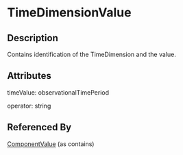 
# TimeDimensionValue





## Description

Contains identification of the TimeDimension and the value.


## Attributes

timeValue: observationalTimePeriod

operator: string





## Referenced By

[ComponentValue](ComponentValue.md) (as contains)



